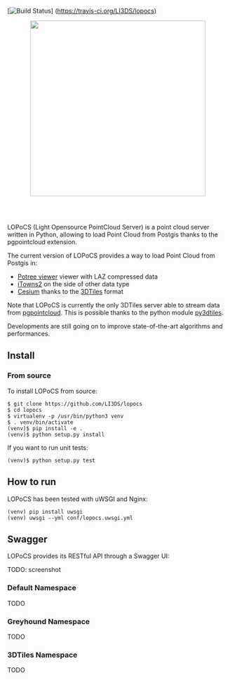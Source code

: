  [![Build Status](https://secure.travis-ci.org/LI3DS/lopocs.png)]
 (https://travis-ci.org/LI3DS/lopocs)

<p align="center">
<img align="center" src="https://github.com/LI3DS/lopocs/blob/master/docs/lopocs.png" width="400">
</p>
<br>
<br>

LOPoCS (Light Opensource PointCloud Server) is a point cloud server written in
Python, allowing to load Point Cloud from Postgis thanks to the pgpointcloud
extension.

The current version of LOPoCS provides a way to load Point Cloud from Postgis in:

* [Potree viewer](http://www.potree.org/ "Potree viewer") viewer with LAZ compressed data
* [iTowns2](https://github.com/iTowns/itowns2 "iTowns2") on the side of other data type
* [Cesium](https://github.com/AnalyticalGraphicsInc/cesium "Cesium") thanks to the [3DTiles](https://github.com/AnalyticalGraphicsInc/3d-tiles "3DTiles") format

Note that LOPoCS is currently the only 3DTiles server able to stream data from
[pgpointcloud](https://github.com/pgpointcloud/pointcloud "pgpointcloud"). This
is possible thanks to the python module
[py3dtiles](https://github.com/pblottiere/py3dtiles "py3dtiles").

Developments are still going on to improve state-of-the-art algorithms and
performances.


## Install

### From source

To install LOPoCS from source:

```
$ git clone https://github.com/LI3DS/lopocs
$ cd lopocs
$ virtualenv -p /usr/bin/python3 venv
$ . venv/bin/activate
(venv)$ pip install -e .
(venv)$ python setup.py install
```

If you want to run unit tests:

```
(venv)$ python setup.py test
```

## How to run

LOPoCS has been tested with uWSGI and Nginx:

```
(venv) pip install uwsgi
(venv) uwsgi --yml conf/lopocs.uwsgi.yml
```

## Swagger

LOPoCS provides its RESTful API through a Swagger UI:

TODO: screenshot

### Default Namespace

TODO

### Greyhound Namespace

TODO

### 3DTiles Namespace

TODO
